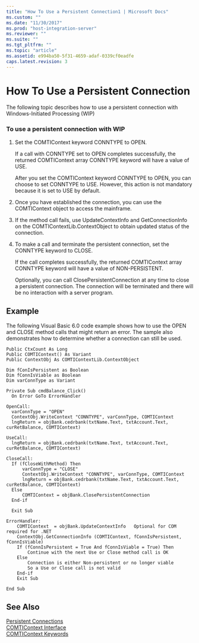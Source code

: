 ```yaml
---
title: "How To Use a Persistent Connection1 | Microsoft Docs"
ms.custom: ""
ms.date: "11/30/2017"
ms.prod: "host-integration-server"
ms.reviewer: ""
ms.suite: ""
ms.tgt_pltfrm: ""
ms.topic: "article"
ms.assetid: e994ba50-5f31-4659-adaf-0339cf0eadfe
caps.latest.revision: 3
---
```

# How To Use a Persistent Connection
The following topic describes how to use a persistent connection with Windows-Initiated Processing (WIP)  
  
### To use a persistent connection with WIP  
  
1.  Set the COMTIContext keyword CONNTYPE to OPEN.  
  
     If a call with CONNTYPE set to OPEN completes successfully, the returned COMTIContext array CONNTYPE keyword will have a value of USE.  
  
     After you set the COMTIContext keyword CONNTYPE to OPEN, you can choose to set CONNTYPE to USE. However, this action is not mandatory because it is set to USE by default.  
  
2.  Once you have established the connection, you can use the COMTIContext object to access the mainframe.  
  
3.  If the method call fails, use UpdateContextInfo and GetConnectionInfo on the COMTIContextLib.ContextObject to obtain updated status of the connection.  
  
4.  To make a call and terminate the persistent connection, set the CONNTYPE keyword to CLOSE.  
  
     If the call completes successfully, the returned COMTIContext array CONNTYPE keyword will have a value of NON-PERSISTENT.  
  
     Optionally, you can call ClosePersistentConnection at any time to close a persistent connection. The connection will be terminated and there will be no interaction with a server program.  
  
## Example  
 The following Visual Basic 6.0 code example shows how to use the OPEN and CLOSE method calls that might return an error. The sample also demonstrates how to determine whether a connection can still be used.  
  
```  
Public CtxCount As Long  
Public COMTIContext() As Variant  
Public ContextObj As COMTIContextLib.ContextObject  
  
Dim fConIsPersistent as Boolean  
Dim fConnIsViable as Boolean  
Dim varConnType as Variant  
  
Private Sub cmdBalance_Click()  
  On Error GoTo ErrorHandler  
  
OpenCall:  
  varConnType = "OPEN"  
  ContextObj.WriteContext "CONNTYPE", varConnType, COMTIContext  
  lngReturn = objBank.cedrbank(txtName.Text, txtAccount.Text, curRetBalance, COMTIContext)  
  
UseCall:  
  lngReturn = objBank.cedrbank(txtName.Text, txtAccount.Text, curRetBalance, COMTIContext)  
  
CloseCall:  
  If (fCloseWithMethod) Then  
      varConnType = "CLOSE"  
      ContextObj.WriteContext "CONNTYPE", varConnType, COMTIContext  
      lngReturn = objBank.cedrbank(txtName.Text, txtAccount.Text, curRetBalance, COMTIContext)  
  Else  
      COMTIContext = objBank.ClosePersistentConnection  
  End-if  
  
  Exit Sub  
  
ErrorHandler:  
    COMTIContext  = objBank.UpdateContextInfo   Optional for COM required for .NET  
    ContextObj.GetConnectionInfo (COMTIContext, fConnIsPersistent, fConnIsViable)  
    If (fConnIsPersistent = True And fConnIsViable = True) Then  
        Continue with the next Use or Close method call is OK  
    Else  
        Connection is either Non-persistent or no longer viable  
        So a Use or Close call is not valid  
    End-if  
    Exit Sub  
  
End Sub  
```  
  
## See Also  
 [Persistent Connections](../core/persistent-connections1.md)   
 [COMTIContext Interface](../core/comticontext-interface1.md)   
 [COMTIContext Keywords](../core/comticontext-keywords2.md)